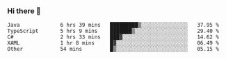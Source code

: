 ### Hi there 👋

<!--START_SECTION:waka-->

```text
Java             6 hrs 39 mins   █████████▒░░░░░░░░░░░░░░░   37.95 %
TypeScript       5 hrs 9 mins    ███████▒░░░░░░░░░░░░░░░░░   29.40 %
C#               2 hrs 33 mins   ███▓░░░░░░░░░░░░░░░░░░░░░   14.62 %
XAML             1 hr 8 mins     █▓░░░░░░░░░░░░░░░░░░░░░░░   06.49 %
Other            54 mins         █▒░░░░░░░░░░░░░░░░░░░░░░░   05.15 %
```

<!--END_SECTION:waka-->

<!--
**Jonas-VanHaeken/Jonas-VanHaeken** is a ✨ _special_ ✨ repository because its `README.md` (this file) appears on your GitHub profile.

Here are some ideas to get you started:

- 🔭 I’m currently working on ...
- 🌱 I’m currently learning ...
- 👯 I’m looking to collaborate on ...
- 🤔 I’m looking for help with ...
- 💬 Ask me about ...
- 📫 How to reach me: ...
- 😄 Pronouns: ...
- ⚡ Fun fact: ...
-->
